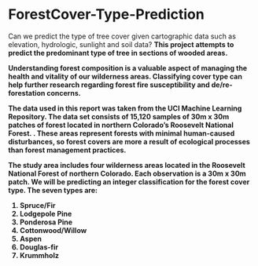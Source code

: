# ForestCover-Type-Prediction
Can we predict the type of tree cover given cartographic data such as elevation, hydrologic, sunlight and soil data?</i> <b>This project attempts to predict the predominant type of tree in sections of wooded areas.

Understanding forest composition is a valuable aspect of managing the health and vitality of our wilderness areas. Classifying cover type can help further research regarding forest fire susceptibility and de/re-forestation concerns.

The data used in this report was taken from the UCI Machine Learning Repository. The data set consists of 15,120 samples of 30m x 30m patches of forest located in northern Colorado’s Roosevelt National Forest. . These areas represent forests with minimal human-caused disturbances, so forest covers are more a result of ecological processes than forest management practices.

The study area includes four wilderness areas located in the Roosevelt National Forest of northern Colorado. Each observation is a 30m x 30m patch. We will be predicting an integer classification for the forest cover type. The seven types are:

1. Spruce/Fir
2. Lodgepole Pine  
3. Ponderosa Pine  
4. Cottonwood/Willow  
5. Aspen  
6. Douglas-fir  
7. Krummholz  
